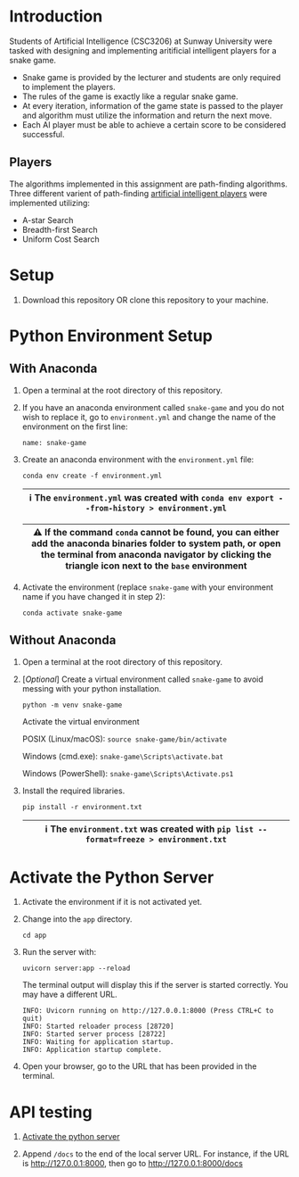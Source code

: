 # Introduction
Students of Artificial Intelligence (CSC3206) at Sunway University were tasked with designing and implementing aritificial intelligent players for a snake game.
* Snake game is provided by the lecturer and students are only required to implement the players.
* The rules of the game is exactly like a regular snake game.
* At every iteration, information of the game state is passed to the player and algorithm must utilize the information and return the next move.
* Each AI player must be able to achieve a certain score to be considered successful.

## Players
The algorithms implemented in this assignment are path-finding algorithms.
Three different varient of path-finding [artificial intelligent players](https://github.com/Nonentity5565/Artificial_Intelligent_Snake_Game/tree/master/app/players) were implemented utilizing:
* A-star Search
* Breadth-first Search
* Uniform Cost Search

# Setup

1. Download this repository OR clone this repository to your machine.

# Python Environment Setup

## With Anaconda

1. Open a terminal at the root directory of this repository.
   
2. If you have an anaconda environment called `snake-game` and you do not wish to replace it, go to `environment.yml` and change the name of the environment on the first line:
   
   ```
   name: snake-game
   ```

3. Create an anaconda environment with the `environment.yml` file:
   
   ```
   conda env create -f environment.yml
   ```

   | &#8505; The `environment.yml` was created with `conda env export --from-history > environment.yml` |
   | --- |

   | &#9888; If the command `conda` cannot be found, you can either add the anaconda binaries folder to system path, or open the terminal from anaconda navigator by clicking the triangle icon next to the `base` environment |
   | --- |

4. Activate the environment (replace `snake-game` with your environment name if you have changed it in step 2):
   
   ```conda activate snake-game```

## Without Anaconda

1. Open a terminal at the root directory of this repository.

2. [*Optional*] Create a virtual environment called `snake-game` to avoid messing with your python installation. 
   
   ```
   python -m venv snake-game
   ```

   Activate the virtual environment

   POSIX (Linux/macOS): `source snake-game/bin/activate`

   Windows (cmd.exe): `snake-game\Scripts\activate.bat`

   Windows (PowerShell): `snake-game\Scripts\Activate.ps1`

3. Install the required libraries.
   
   ```
   pip install -r environment.txt
   ```

   | &#8505; The `environment.txt` was created with `pip list --format=freeze > environment.txt` |
   | --- |

# Activate the Python Server

1. Activate the environment if it is not activated yet.
   
2. Change into the `app` directory.

   ```
   cd app
   ```
   
3. Run the server with:

   ```
   uvicorn server:app --reload
   ```

   The terminal output will display this if the server is started correctly. You may have a different URL.

   ```
   INFO: Uvicorn running on http://127.0.0.1:8000 (Press CTRL+C to quit)
   INFO: Started reloader process [28720]
   INFO: Started server process [28722]
   INFO: Waiting for application startup.
   INFO: Application startup complete.
   ```

4. Open your browser, go to the URL that has been provided in the terminal.

# API testing

1. [Activate the python server](#activate-the-python-server)
   
2. Append `/docs` to the end of the local server URL. For instance, if the URL is http://127.0.0.1:8000, then go to http://127.0.0.1:8000/docs
